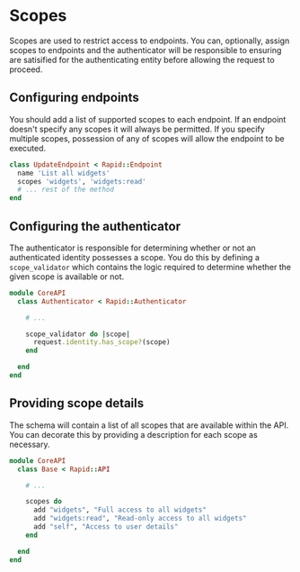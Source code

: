 # Scopes

Scopes are used to restrict access to endpoints. You can, optionally, assign scopes to endpoints and the authenticator will be responsible to ensuring are satisified for the authenticating entity before allowing the request to proceed.

## Configuring endpoints

You should add a list of supported scopes to each endpoint. If an endpoint doesn't specify any scopes it will always be permitted. If you specify multiple scopes, possession of any of scopes will allow the endpoint to be executed.

```ruby
class UpdateEndpoint < Rapid::Endpoint
  name 'List all widgets'
  scopes 'widgets', 'widgets:read'
  # ... rest of the method
end
```

## Configuring the authenticator

The authenticator is responsible for determining whether or not an authenticated identity possesses a scope. You do this by defining a `scope_validator` which contains the logic required to determine whether the given scope is available or not.

```ruby
module CoreAPI
  class Authenticator < Rapid::Authenticator

    # ...

    scope_validator do |scope|
      request.identity.has_scope?(scope)
    end

  end
end
```

## Providing scope details

The schema will contain a list of all scopes that are available within the API. You can decorate this by providing a description for each scope as necessary.

```ruby
module CoreAPI
  class Base < Rapid::API

    # ...

    scopes do
      add "widgets", "Full access to all widgets"
      add "widgets:read", "Read-only access to all widgets"
      add "self", "Access to user details"
    end

  end
end
```
